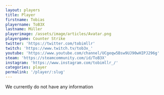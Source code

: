 ```yaml
---
layout: players
title: Player
firstname: Tobias
playername: ToB3X
lastname: Müller
playerimage: /assets/image/articles/Avatar.png
playergame: Counter Strike
twitter: 'https://twitter.com/tobimllr'
twitch: 'https://www.twitch.tv/tob3x_'
youtube: 'https://www.youtube.com/channel/UCgeqw5Bsw9UJ90wHIPJ296g'
steam: 'https://steamcommunity.com/id/ToB3X'
instagram: 'https://www.instagram.com/tobimllr_/'
categories: player
permalink: '/player/:slug'
---
```

We currently do not have any information
